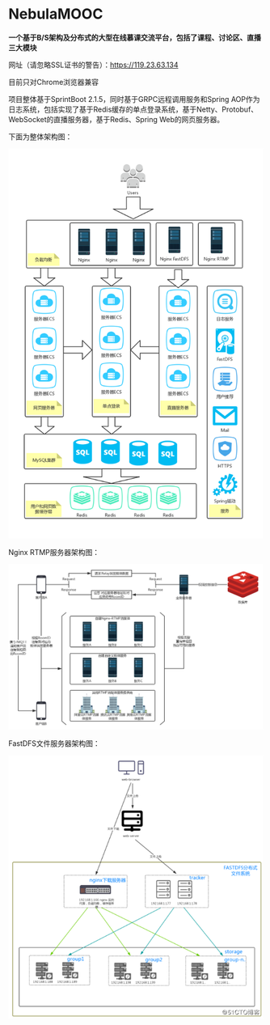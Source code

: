 # NebulaMOOC

**一个基于B/S架构及分布式的大型在线慕课交流平台，包括了课程、讨论区、直播三大模块**

网址（请忽略SSL证书的警告）：https://119.23.63.134  

目前只对Chrome浏览器兼容

项目整体基于SprintBoot 2.1.5，同时基于GRPC远程调用服务和Spring AOP作为日志系统，包括实现了基于Redis缓存的单点登录系统，基于Netty、Protobuf、WebSocket的直播服务器，基于Redis、Spring Web的网页服务器。  

下面为整体架构图：

![服务器架构图](./extra_img/struct.jpg)

Nginx RTMP服务器架构图：

![Nginx RTMP服务器](./extra_img/rtmp_struct.png)

FastDFS文件服务器架构图：

![FastDFS文件服务器](./extra_img/fastdfs_struct.png)
